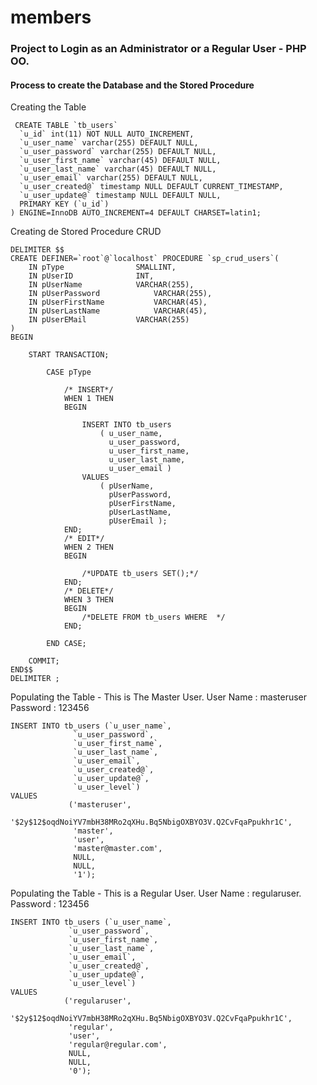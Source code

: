 # members
<h3>Project to Login as an Administrator or a Regular User - PHP OO.</h3>

<h4><strong>Process to create the Database and the Stored Procedure</strong></h4>


Creating the Table
```
 CREATE TABLE `tb_users` 
  `u_id` int(11) NOT NULL AUTO_INCREMENT,
  `u_user_name` varchar(255) DEFAULT NULL,
  `u_user_password` varchar(255) DEFAULT NULL,
  `u_user_first_name` varchar(45) DEFAULT NULL,
  `u_user_last_name` varchar(45) DEFAULT NULL,
  `u_user_email` varchar(255) DEFAULT NULL,
  `u_user_created@` timestamp NULL DEFAULT CURRENT_TIMESTAMP,
  `u_user_update@` timestamp NULL DEFAULT NULL,
  PRIMARY KEY (`u_id`)
) ENGINE=InnoDB AUTO_INCREMENT=4 DEFAULT CHARSET=latin1;
```

Creating de Stored Procedure CRUD
```
DELIMITER $$
CREATE DEFINER=`root`@`localhost` PROCEDURE `sp_crud_users`(
    IN pType				SMALLINT,
    IN pUserID				INT,
    IN pUserName			VARCHAR(255),
    IN pUserPassword			VARCHAR(255),
    IN pUserFirstName			VARCHAR(45),
    IN pUserLastName			VARCHAR(45),
    IN pUserEMail		 	VARCHAR(255)
)
BEGIN

	START TRANSACTION;
    
		CASE pType
        
			/* INSERT*/
			WHEN 1 THEN
			BEGIN
            
				INSERT INTO tb_users 
					( u_user_name, 
					  u_user_password, 
					  u_user_first_name, 
					  u_user_last_name, 
					  u_user_email )
				VALUES
					( pUserName, 
					  pUserPassword, 
					  pUserFirstName, 
					  pUserLastName, 
					  pUserEmail );
			END;
			/* EDIT*/
			WHEN 2 THEN
			BEGIN
			
				/*UPDATE tb_users SET();*/
			END;
			/* DELETE*/
			WHEN 3 THEN
			BEGIN
				/*DELETE FROM tb_users WHERE  */
			END;
			
		END CASE;
        
	COMMIT;
END$$
DELIMITER ;
```

Populating the Table - This is The Master User.
User Name : masteruser
Password : 123456
```
INSERT INTO tb_users (`u_user_name`, 
		      `u_user_password`, 
		      `u_user_first_name`, 
		      `u_user_last_name`, 
		      `u_user_email`, 
		      `u_user_created@`, 
		      `u_user_update@`, 
		      `u_user_level`)
VALUES
		     ('masteruser', 
		      '$2y$12$oqdNoiYV7mbH38MRo2qXHu.Bq5NbigOXBYO3V.Q2CvFqaPpukhr1C', 
 		      'master', 
		      'user', 
		      'master@master.com', 
		      NULL, 
		      NULL, 
		      '1');
 ``` 
 
 Populating the Table - This is a Regular User.
 User Name : regularuser.
 Password : 123456
 ```
INSERT INTO tb_users (`u_user_name`, 
		      `u_user_password`, 
		      `u_user_first_name`, 
		      `u_user_last_name`, 
		      `u_user_email`, 
		      `u_user_created@`, 
		      `u_user_update@`, 
		      `u_user_level`)
VALUES
		     ('regularuser', 
		      '$2y$12$oqdNoiYV7mbH38MRo2qXHu.Bq5NbigOXBYO3V.Q2CvFqaPpukhr1C', 
 		      'regular', 
		      'user', 
		      'regular@regular.com', 
		      NULL, 
		      NULL, 
		      '0');
 ``` 
           
